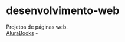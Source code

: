 # desenvolvimento-web
 Projetos de páginas web. \
[AluraBooks](https://mairaaraujotech.github.io/desenvolvimento-web/alurabooks/) - 
